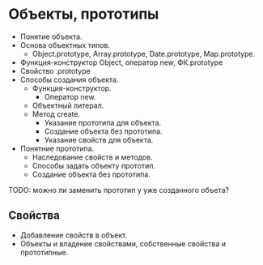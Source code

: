 



# Объекты, прототипы

* Понятие объекта.
* Основа объектных типов.
  * Object.prototype, Array.prototype, Date.prototype, Map.prototype.
* Функция-конструктор Object, оператор new, ФК.prototype
* Свойство .prototype
* Способы создания объекта.
  * Функция-конструктор.
    * Оператор new.
  * Объектный литерал.
  * Метод create.
    * Указание прототипа для объекта.
    * Создание объекта без прототипа.
    * Указание свойств для объекта.
* Понятние прототипа.
  * Наследование свойств и методов.
  * Способы задать объекту прототип.
  * Создание объекта без прототипа.

TODO: можно ли заменить прототип у уже созданного объета?

## Свойства

* Добавление свойств в объект.
* Объекты и владение свойствами, собственные свойства и прототипные.